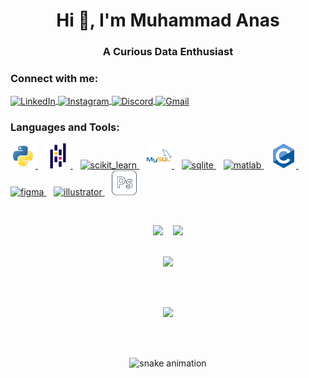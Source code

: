 <h1 align="center">Hi 👋, I'm Muhammad Anas</h1>
<h3 align="center">A Curious Data Enthusiast</h3>

<h3 align="left">Connect with me:</h3>
<p align="left">
  <a href="https://www.linkedin.com/in/muhammad-anas-asif007/" target="blank">
    <img align="center" src="https://raw.githubusercontent.com/rahuldkjain/github-profile-readme-generator/master/src/images/icons/Social/linked-in-alt.svg" alt="LinkedIn" height="40" width="50" />
  </a>
  <a href="https://instagram.com/anasasif456" target="blank">
    <img align="center" src="https://raw.githubusercontent.com/rahuldkjain/github-profile-readme-generator/master/src/images/icons/Social/instagram.svg" alt="Instagram" height="40" width="50" />
  </a>
  <a href="https://discord.gg/BBqCvnHC" target="blank">
    <img align="center" src="https://raw.githubusercontent.com/rahuldkjain/github-profile-readme-generator/master/src/images/icons/Social/discord.svg" alt="Discord" height="40" width="50" />
  </a>
  <a href="mailto:2005muhammadanas@gmail.com" target="blank">
    <img align="center" src="https://pngimg.com/uploads/gmail_logo/gmail_logo_PNG6.png" alt="Gmail" height="40" width="50" />
  </a>
</p>

<h3 align="left">Languages and Tools:</h3>
<p align="left"> 
  <!-- Programming/Data tools -->
  <a href="https://www.python.org" target="_blank" rel="noreferrer">
    <img src="https://raw.githubusercontent.com/devicons/devicon/master/icons/python/python-original.svg" alt="python" width="40" height="40"/>
  </a>&nbsp;&nbsp;
  <a href="https://pandas.pydata.org/" target="_blank" rel="noreferrer">
    <img src="https://raw.githubusercontent.com/devicons/devicon/2ae2a900d2f041da66e950e4d48052658d850630/icons/pandas/pandas-original.svg" alt="pandas" width="40" height="40"/>
  </a>&nbsp;&nbsp;
  <a href="https://scikit-learn.org/" target="_blank" rel="noreferrer">
    <img src="https://upload.wikimedia.org/wikipedia/commons/0/05/Scikit_learn_logo_small.svg" alt="scikit_learn" width="40" height="40"/>
  </a>&nbsp;&nbsp;
  <a href="https://www.mysql.com/" target="_blank" rel="noreferrer">
    <img src="https://raw.githubusercontent.com/devicons/devicon/master/icons/mysql/mysql-original-wordmark.svg" alt="mysql" width="40" height="40"/>
  </a>&nbsp;&nbsp;
  <a href="https://www.sqlite.org/" target="_blank" rel="noreferrer">
    <img src="https://www.vectorlogo.zone/logos/sqlite/sqlite-icon.svg" alt="sqlite" width="40" height="40"/>
  </a>&nbsp;&nbsp;
  <a href="https://www.mathworks.com/" target="_blank" rel="noreferrer">
    <img src="https://upload.wikimedia.org/wikipedia/commons/2/21/Matlab_Logo.png" alt="matlab" width="40" height="40"/>
  </a>&nbsp;&nbsp;
  <a href="https://www.cprogramming.com/" target="_blank" rel="noreferrer">
    <img src="https://raw.githubusercontent.com/devicons/devicon/master/icons/c/c-original.svg" alt="c" width="40" height="40"/>
  </a>&nbsp;&nbsp;

  <!-- Design/Editing tools -->
  <a href="https://www.figma.com/" target="_blank" rel="noreferrer">
    <img src="https://www.vectorlogo.zone/logos/figma/figma-icon.svg" alt="figma" width="40" height="40"/>
  </a>&nbsp;&nbsp;
  <a href="https://www.adobe.com/in/products/illustrator.html" target="_blank" rel="noreferrer">
    <img src="https://www.vectorlogo.zone/logos/adobe_illustrator/adobe_illustrator-icon.svg" alt="illustrator" width="40" height="40"/>
  </a>&nbsp;&nbsp;
  <a href="https://www.photoshop.com/en" target="_blank" rel="noreferrer">
    <img src="https://raw.githubusercontent.com/devicons/devicon/master/icons/photoshop/photoshop-line.svg" alt="photoshop" width="40" height="40"/>
  </a>
</p>

<br/>

<div align="center">

<p align="center">  <img src="https://github-readme-stats.vercel.app/api?username=Anas-git007&theme=merko&hide_border=false&include_all_commits=true&count_private=true" height="200"/> &nbsp;&nbsp;

  <img src="https://github-readme-stats.vercel.app/api/top-langs/?username=Anas-git007&theme=merko&hide_border=false&include_all_commits=true&count_private=true&layout=compact" height="200"/>
</p>
  <br/>

  <img src="https://nirzak-streak-stats.vercel.app/?user=Anas-git007&theme=merko&hide_border=false" height="200"/>

  <br/><br/>

  <img src="https://quotes-github-readme.vercel.app/api?type=horizontal&theme=merko" width="700"/>

  <br/><br/>

<img src="https://github.com/Anas-git007/Anas-git007/raw/output/github-contribution-grid-snake.svg" alt="snake animation" />


</div>
